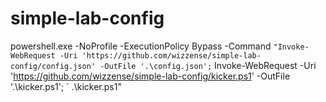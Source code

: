 # simple-lab-config

powershell.exe -NoProfile -ExecutionPolicy Bypass -Command `
"Invoke-WebRequest -Uri 'https://github.com/wizzense/simple-lab-config/config.json' -OutFile '.\config.json'; `
 Invoke-WebRequest -Uri 'https://github.com/wizzense/simple-lab-config/kicker.ps1' -OutFile '.\kicker.ps1'; `
 .\kicker.ps1"